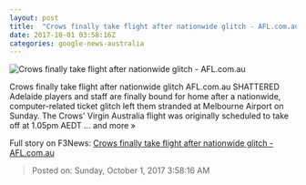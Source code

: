 ```yaml
---
layout: post
title:  "Crows finally take flight after nationwide glitch - AFL.com.au"
date: 2017-10-01 03:58:16Z
categories: google-news-australia
---
```


![Crows finally take flight after nationwide glitch - AFL.com.au](http://s.afl.com.au/staticfile/Samples/555498-tlsgalleryportrait.jpg)

Crows finally take flight after nationwide glitch AFL.com.au SHATTERED Adelaide players and staff are finally bound for home after a nationwide, computer-related ticket glitch left them stranded at Melbourne Airport on Sunday. The Crows' Virgin Australia flight was originally scheduled to take off at 1.05pm AEDT ... and more »


Full story on F3News: [Crows finally take flight after nationwide glitch - AFL.com.au](http://www.f3nws.com/n/hVhghG)

> Posted on: Sunday, October 1, 2017 3:58:16 AM
